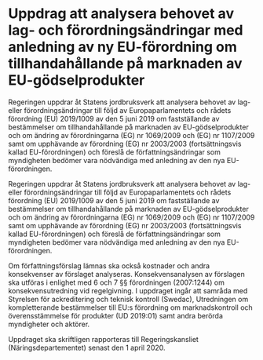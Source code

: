 # Uppdrag att analysera behovet av lag- och förordningsändringar med anledning av ny EU-förordning om tillhandahållande på marknaden av EU-gödselprodukter

Regeringen uppdrar åt Statens jordbruksverk att analysera behovet av lag- eller förordningsändringar till följd av Europaparlamentets och rådets förordning (EU) 2019/1009 av den 5 juni 2019 om fastställande av bestämmelser om tillhandahållande på marknaden av EU-gödselprodukter och om ändring av förordningarna (EG) nr 1069/2009 och (EG) nr 1107/2009 samt om upphävande av förordning (EG) nr 2003/2003 (fortsättningsvis kallad EU-förordningen) och föreslå de författningsändringar som myndigheten bedömer vara nödvändiga med anledning av den nya EU-förordningen.

Regeringen uppdrar åt Statens jordbruksverk att analysera behovet av lag- eller förordningsändringar till följd av Europaparlamentets och rådets förordning (EU) 2019/1009 av den 5 juni 2019 om fastställande av bestämmelser om tillhandahållande på marknaden av EU-gödselprodukter och om ändring av förordningarna (EG) nr 1069/2009 och (EG) nr 1107/2009 samt om upphävande av förordning (EG) nr 2003/2003 (fortsättningsvis kallad EU-förordningen) och föreslå de författningsändringar som myndigheten bedömer vara nödvändiga med anledning av den nya EU-förordningen.

Om författningsförslag lämnas ska också kostnader och andra konsekvenser av förslaget analyseras. Konsekvensanalysen av förslagen ska utföras i enlighet med 6 och 7 §§ förordningen (2007:1244) om konsekvensutredning vid regelgivning. I uppdraget ingår att samråda med Styrelsen för ackreditering och teknisk kontroll (Swedac), Utredningen om kompletterande bestämmelser till EU:s förordning om marknadskontroll och överensstämmelse för produkter (UD 2019:01) samt andra berörda myndigheter och aktörer.

Uppdraget ska skriftligen rapporteras till Regeringskansliet (Näringsdepartementet) senast den 1 april 2020.

